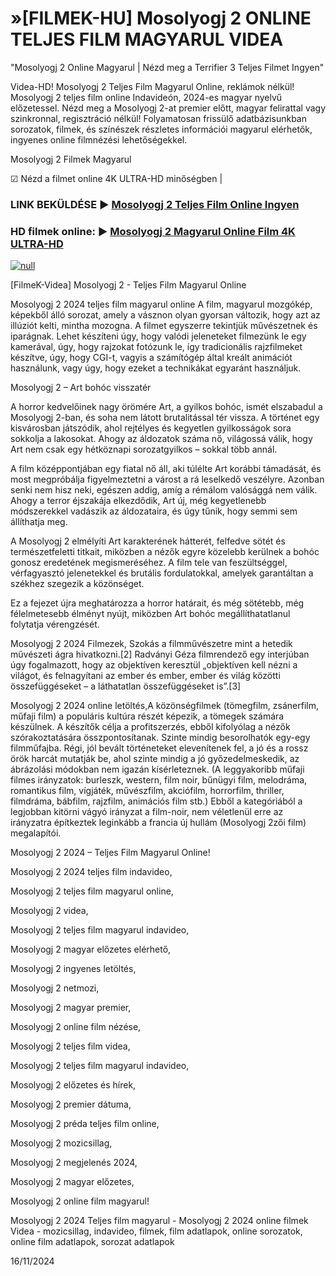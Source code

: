 # »[FILMEK-HU] Mosolyogj 2 ONLINE TELJES FILM MAGYARUL VIDEA




"Mosolyogj 2 Online Magyarul | Nézd meg a Terrifier 3 Teljes Filmet Ingyen"

Videa-HD! Mosolyogj 2 Teljes Film Magyarul Online, reklámok nélkül! Mosolyogj 2 teljes film online Indavideón, 2024-es magyar nyelvű előzetessel. Nézd meg a Mosolyogj 2-at premier előtt, magyar felirattal vagy szinkronnal, regisztráció nélkül! Folyamatosan frissülő adatbázisunkban sorozatok, filmek, és színészek részletes információi magyarul elérhetők, ingyenes online filmnézési lehetőségekkel.

Mosolyogj 2 Filmek Magyarul

☑ Nézd a filmet online 4K ULTRA-HD minőségben |

### LINK BEKÜLDÉSE ▶️ [Mosolyogj 2 Teljes Film Online Ingyen](https://t.co/q7nEyMuDUG)

### HD filmek online: ▶️ [Mosolyogj 2 Magyarul Online Film 4K ULTRA-HD](https://t.co/q7nEyMuDUG)

[![null](https://static.wixstatic.com/media/855a25_043b5abeb4ae4d35ac003198e7fe56ed~mv2.gif)](https://t.co/q7nEyMuDUG)

[FilmeK-Videa] Mosolyogj 2 - Teljes Film Magyarul Online

Mosolyogj 2 2024 teljes film magyarul online A film, magyarul mozgókép, képekből álló sorozat, amely a vásznon olyan gyorsan változik, hogy azt az illúziót kelti, mintha mozogna. A filmet egyszerre tekintjük művészetnek és iparágnak. Lehet készíteni úgy, hogy valódi jeleneteket filmezünk le egy kamerával, úgy, hogy rajzokat fotózunk le, így tradicionális rajzfilmeket készítve, úgy, hogy CGI-t, vagyis a számítógép által kreált animációt használunk, vagy úgy, hogy ezeket a technikákat egyaránt használjuk.

Mosolyogj 2 – Art bohóc visszatér

A horror kedvelőinek nagy örömére Art, a gyilkos bohóc, ismét elszabadul a Mosolyogj 2-ban, és soha nem látott brutalitással tér vissza. A történet egy kisvárosban játszódik, ahol rejtélyes és kegyetlen gyilkosságok sora sokkolja a lakosokat. Ahogy az áldozatok száma nő, világossá válik, hogy Art nem csak egy hétköznapi sorozatgyilkos – sokkal több annál.

A film középpontjában egy fiatal nő áll, aki túlélte Art korábbi támadását, és most megpróbálja figyelmeztetni a várost a rá leselkedő veszélyre. Azonban senki nem hisz neki, egészen addig, amíg a rémálom valósággá nem válik. Ahogy a terror éjszakája elkezdődik, Art új, még kegyetlenebb módszerekkel vadászik az áldozataira, és úgy tűnik, hogy semmi sem állíthatja meg.

A Mosolyogj 2 elmélyíti Art karakterének hátterét, felfedve sötét és természetfeletti titkait, miközben a nézők egyre közelebb kerülnek a bohóc gonosz eredetének megismeréséhez. A film tele van feszültséggel, vérfagyasztó jelenetekkel és brutális fordulatokkal, amelyek garantáltan a székhez szegezik a közönséget.

Ez a fejezet újra meghatározza a horror határait, és még sötétebb, még félelmetesebb élményt nyújt, miközben Art bohóc megállíthatatlanul folytatja vérengzését.

Mosolyogj 2 2024 Filmezek, Szokás a filmművészetre mint a hetedik művészeti ágra hivatkozni.[2] Radványi Géza filmrendező egy interjúban úgy fogalmazott, hogy az objektíven keresztül „objektíven kell nézni a világot, és felnagyítani az ember és ember, ember és világ közötti összefüggéseket – a láthatatlan összefüggéseket is”.[3]

Mosolyogj 2 2024 online letöltés,A közönségfilmek (tömegfilm, zsánerfilm, műfaji film) a populáris kultúra részét képezik, a tömegek számára készülnek. A készítők célja a profitszerzés, ebből kifolyólag a nézők szórakoztatására összpontosítanak. Szinte mindig besorolhatók egy-egy filmműfajba. Régi, jól bevált történeteket elevenítenek fel, a jó és a rossz örök harcát mutatják be, ahol szinte mindig a jó győzedelmeskedik, az ábrázolási módokban nem igazán kísérleteznek. (A leggyakoribb műfaji filmes irányzatok: burleszk, western, film noir, bűnügyi film, melodráma, romantikus film, vígjáték, művészfilm, akciófilm, horrorfilm, thriller, filmdráma, bábfilm, rajzfilm, animációs film stb.) Ebből a kategóriából a legjobban kitörni vágyó irányzat a film-noir, nem véletlenül erre az irányzatra építkeztek leginkább a francia új hullám (Mosolyogj 2zői film) megalapítói.

Mosolyogj 2 2024 – Teljes Film Magyarul Online!

Mosolyogj 2 2024 teljes film indavideo,

Mosolyogj 2 teljes film magyarul online,

Mosolyogj 2 videa,

Mosolyogj 2 teljes film magyarul indavideo,

Mosolyogj 2 magyar előzetes elérhető,

Mosolyogj 2 ingyenes letöltés,

Mosolyogj 2 netmozi,

Mosolyogj 2 magyar premier,

Mosolyogj 2 online film nézése,

Mosolyogj 2 teljes film videa,

Mosolyogj 2 teljes film magyarul indavideo,

Mosolyogj 2 előzetes és hírek,

Mosolyogj 2 premier dátuma,

Mosolyogj 2 préda teljes film online,

Mosolyogj 2 mozicsillag,

Mosolyogj 2 megjelenés 2024,

Mosolyogj 2 magyar előzetes,

Mosolyogj 2 online film magyarul!

Mosolyogj 2 2024 Teljes film magyarul - Mosolyogj 2 2024 online filmek Videa - mozicsillag, indavideo, filmek, film adatlapok, online sorozatok, online film adatlapok, sorozat adatlapok

16/11/2024
